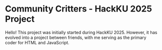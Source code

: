 # Community Critters - HackKU 2025 Project
Hello! This project was initially started during HackKU 2025.
However, it has evolved into a project between friends, with me serving as the primary coder for HTML and JavaScript.
